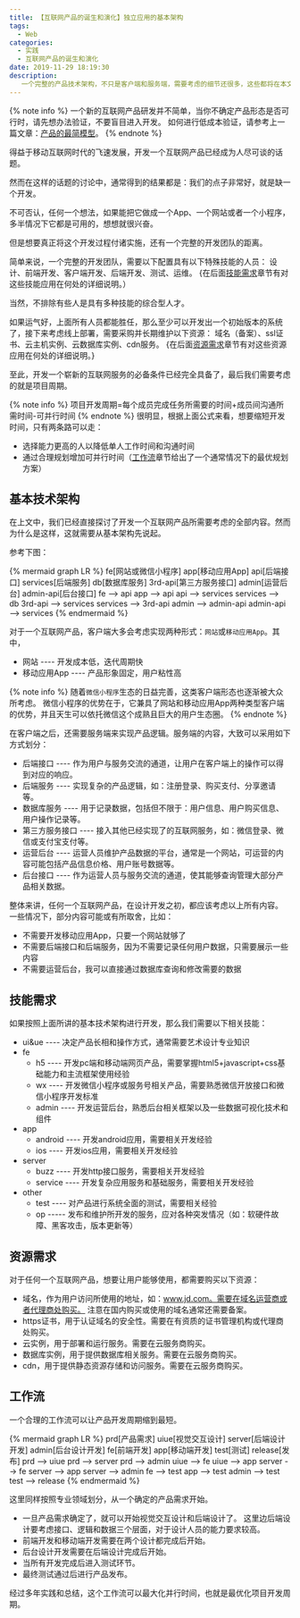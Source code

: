 ```yaml
---
title: 【互联网产品的诞生和演化】独立应用的基本架构
tags:
  - Web
categories:
  - 实践
  - 互联网产品的诞生和演化
date: 2019-11-29 18:19:30
description:
   一个完整的产品技术架构，不只是客户端和服务端，需要考虑的细节还很多，这些都将在本文中一一阐述。
---
```


{% note info %}
一个新的互联网产品研发并不简单，当你不确定产品形态是否可行时，请先想办法验证，不要盲目进入开发。
如何进行低成本验证，请参考上一篇文章：[产品的最简模型](/posts/practice/0ws/0ws-simple)。
{% endnote %}

得益于移动互联网时代的飞速发展，开发一个互联网产品已经成为人尽可谈的话题。

然而在这样的话题的讨论中，通常得到的结果都是：我们的点子非常好，就是缺一个开发。

不可否认，任何一个想法，如果能把它做成一个App、一个网站或者一个小程序，多半情况下它都是可用的，想想就很兴奋。

但是想要真正将这个开发过程付诸实施，还有一个完整的开发团队的距离。

简单来说，一个完整的开发团队，需要以下配置具有以下特殊技能的人员：
设计、前端开发、客户端开发、后端开发、测试、运维。
{在后面[技能需求](#技能需求)章节有对这些技能应用在何处的详细说明。）

当然，不排除有些人是具有多种技能的综合型人才。

如果运气好，上面所有人员都能胜任，那么至少可以开发出一个初始版本的系统了，接下来考虑线上部署，需要采购并长期维护以下资源：
域名（备案）、ssl证书、云主机实例、云数据库实例、cdn服务。
{在后面[资源需求](#资源需求)章节有对这些资源应用在何处的详细说明。}

至此，开发一个崭新的互联网服务的必备条件已经完全具备了，最后我们需要考虑的就是项目周期。

{% note info %}
项目开发周期=每个成员完成任务所需要的时间+成员间沟通所需时间-可并行时间
{% endnote %}
很明显，根据上面公式来看，想要缩短开发时间，只有两条路可以走：
- 选择能力更高的人以降低单人工作时间和沟通时间
- 通过合理规划增加可并行时间（[工作流](#工作流)章节给出了一个通常情况下的最优规划方案）

基本技术架构
----

在上文中，我们已经直接探讨了开发一个互联网产品所需要考虑的全部内容。然而为什么是这样，这就需要从基本架构先说起。

参考下图：

{% mermaid graph LR %}
fe[网站或微信小程序]
app[移动应用App]
api[后端接口]
services[后端服务]
db[数据库服务]
3rd-api[第三方服务接口]
admin[运营后台]
admin-api[后台接口]
fe --> api
app --> api
api --> services
services --> db
3rd-api --> services
services --> 3rd-api
admin --> admin-api
admin-api --> services
{% endmermaid %}

对于一个互联网产品，客户端大多会考虑实现两种形式：`网站`或`移动应用App`。其中，
- 网站 ---- 开发成本低，迭代周期快
- 移动应用App ---- 产品形象固定，用户粘性高

{% note info %}
随着`微信小程序`生态的日益完善，这类客户端形态也逐渐被大众所考虑。
微信小程序的优势在于，它兼具了网站和移动应用App两种类型客户端的优势，并且天生可以依托微信这个成熟且巨大的用户生态圈。
{% endnote %}

在客户端之后，还需要服务端来实现产品逻辑。服务端的内容，大致可以采用如下方式划分：

- 后端接口 ---- 作为用户与服务交流的通道，让用户在客户端上的操作可以得到对应的响应。
- 后端服务 ---- 实现复杂的产品逻辑，如：注册登录、购买支付、分享邀请等。
- 数据库服务 ---- 用于记录数据，包括但不限于：用户信息、用户购买信息、用户操作记录等。
- 第三方服务接口 ---- 接入其他已经实现了的互联网服务，如：微信登录、微信或支付宝支付等。
- 运营后台 ---- 运营人员维护产品数据的平台，通常是一个网站，可运营的内容可能包括产品信息价格、用户账号数据等。
- 后台接口 ---- 作为运营人员与服务交流的通道，使其能够查询管理大部分产品相关数据。

整体来讲，任何一个互联网产品，在设计开发之初，都应该考虑以上所有内容。
一些情况下，部分内容可能或有所取舍，比如：
- 不需要开发移动应用App，只要一个网站就够了
- 不需要后端接口和后端服务，因为不需要记录任何用户数据，只需要展示一些内容
- 不需要运营后台，我可以直接通过数据库查询和修改需要的数据

技能需求
----

如果按照上面所讲的基本技术架构进行开发，那么我们需要以下相关技能：

- ui&ue ---- 决定产品长相和操作方式，通常需要艺术设计专业知识
- fe
  - h5 ---- 开发pc端和移动端网页产品，需要掌握html5+javascript+css基础能力和主流框架使用经验
  - wx ---- 开发微信小程序或服务号相关产品，需要熟悉微信开放接口和微信小程序开发标准
  - admin ---- 开发运营后台，熟悉后台相关框架以及一些数据可视化技术和组件
- app
  - android ---- 开发android应用，需要相关开发经验
  - ios ---- 开发ios应用，需要相关开发经验
- server
  - buzz ---- 开发http接口服务，需要相关开发经验
  - service ---- 开发复杂应用服务和基础服务，需要相关开发经验
- other
  - test ---- 对产品进行系统全面的测试，需要相关经验
  - op ----- 发布和维护所开发的服务，应对各种突发情况（如：软硬件故障、黑客攻击，版本更新等）

资源需求
----

对于任何一个互联网产品，想要让用户能够使用，都需要购买以下资源：

- 域名，作为用户访问所使用的地址，如：www.jd.com。需要在域名运营商或者代理商处购买。
  注意在国内购买或使用的域名通常还需要备案。
- https证书，用于认证域名的安全性。需要在有资质的证书管理机构或代理商处购买。
- 云实例，用于部署和运行服务。需要在云服务商购买。
- 数据库实例，用于提供数据库相关服务。需要在云服务商购买。
- cdn，用于提供静态资源存储和访问服务。需要在云服务商购买。

工作流
----

一个合理的工作流可以让产品开发周期缩到最短。

{% mermaid graph LR %}
prd[产品需求]
uiue[视觉交互设计]
server[后端设计开发]
admin[后台设计开发]
fe[前端开发]
app[移动端开发]
test[测试]
release[发布]
prd --> uiue
prd --> server
prd --> admin
uiue --> fe
uiue --> app
server --> fe
server --> app
server --> admin
fe --> test
app --> test
admin --> test
test --> release
{% endmermaid %}

这里同样按照专业领域划分，从一个确定的产品需求开始。
- 一旦产品需求确定了，就可以开始视觉交互设计和后端设计了。
  这里边后端设计要考虑接口、逻辑和数据三个层面，对于设计人员的能力要求较高。
- 前端开发和移动端开发需要在两个设计都完成后开始。
- 后台设计开发需要在后端设计完成后开始。
- 当所有开发完成后进入测试环节。
- 最终测试通过后进行产品发布。

经过多年实践和总结，这个工作流可以最大化并行时间，也就是最优化项目开发周期。
